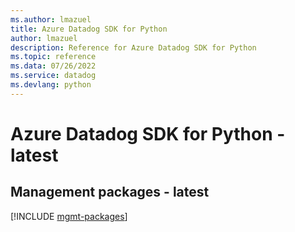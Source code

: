 ```yaml
---
ms.author: lmazuel
title: Azure Datadog SDK for Python
author: lmazuel
description: Reference for Azure Datadog SDK for Python
ms.topic: reference
ms.data: 07/26/2022
ms.service: datadog
ms.devlang: python
---
```

# Azure Datadog SDK for Python - latest

## Management packages - latest
[!INCLUDE [mgmt-packages](datadog-mgmt-index.md)]
